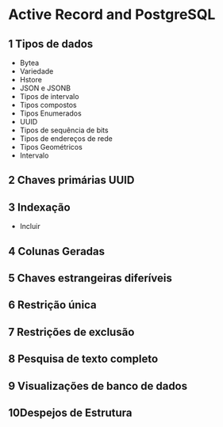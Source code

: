# Active Record and PostgreSQL

## 1 Tipos de dados
  - Bytea
  - Variedade
  - Hstore
  - JSON e JSONB
  - Tipos de intervalo
  - Tipos compostos
  - Tipos Enumerados
  - UUID
  - Tipos de sequência de bits
  - Tipos de endereços de rede
  - Tipos Geométricos
  - Intervalo
## 2 Chaves primárias UUID
## 3 Indexação
  - Incluir
## 4 Colunas Geradas
## 5 Chaves estrangeiras diferíveis
## 6 Restrição única
## 7 Restrições de exclusão
## 8 Pesquisa de texto completo
## 9 Visualizações de banco de dados
## 10Despejos de Estrutura
